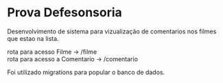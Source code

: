 # Prova Defesonsoria

Desenvolvimento de sistema para vizualização de comentarios 
nos filmes que estao na lista.

rota para acesso Filme -> /filme <br>
rota para acesso a Comentario -> /comentario

Foi utilizado migrations para popular o banco de dados.
